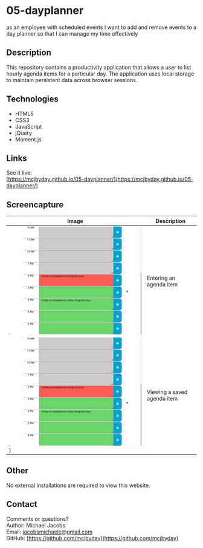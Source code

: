 # 05-dayplanner
as an employee with scheduled events I want to add and remove events to a day planner so that I can manage my time effectively

## Description
<p>This repository contains a productivity application that allows a user to list hourly agenda items for a particular day. The application uses local storage to maintain persistent data across browser sessions.

## Technologies
- HTML5
- CSS3
- JavaScript
- jQuery
- Moment.js

## Links
See it live:<br> [https://mcjbyday.github.io/05-dayplanner/](https://mcjbyday.github.io/05-dayplanner/)

    
## Screencapture
| Image | Description |
| --- | ----------- |
| ![Screencapture of web application being used and items being modified](./assets/screencaptures/screencapture1.gif) | Entering an agenda item |
| ![Screencapture of web application being used to view previously saved items](./assets/screencaptures/screencapture1.gif) ) | Viewing a saved agenda item |


## Other
<p>No external installations are required to view this website. 


## Contact
Comments or questions? <br>
Author: Michael Jacobs <br>
Email: jacobsmichaelc@gmail.com <br>
GitHub: [https://github.com/mcjbyday](https://github.com/mcjbyday) <br>